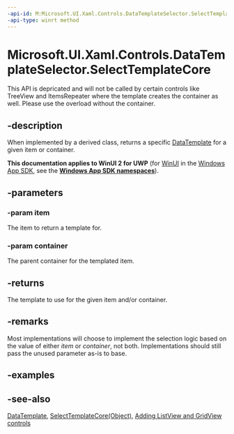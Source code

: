 ```yaml
---
-api-id: M:Microsoft.UI.Xaml.Controls.DataTemplateSelector.SelectTemplateCore(System.Object,Microsoft.UI.Xaml.DependencyObject)
-api-type: winrt method
---
```


<!-- Method syntax
virtual protected Windows.UI.Xaml.DataTemplate SelectTemplateCore(System.Object item, Windows.UI.Xaml.DependencyObject container)
-->

# Microsoft.UI.Xaml.Controls.DataTemplateSelector.SelectTemplateCore
This API is depricated and will not be called by certain controls like TreeView and ItemsRepeater where the template creates the container as well. Please use the overload without the container.

## -description
When implemented by a derived class, returns a specific [DataTemplate](../microsoft.ui.xaml/datatemplate.md) for a given item or container.

**This documentation applies to WinUI 2 for UWP** (for [WinUI](/windows/apps/winui/winui3/) in the [Windows App SDK](/windows/apps/windows-app-sdk/), see the **[Windows App SDK namespaces](/windows/windows-app-sdk/api/winrt/)**).

## -parameters
### -param item
The item to return a template for.

### -param container
The parent container for the templated item.

## -returns
The template to use for the given item and/or container.

## -remarks
Most implementations will choose to implement the selection logic based on the value of either *item* or *container*, not both. Implementations should still pass the unused parameter as-is to base.

## -examples

## -see-also
[DataTemplate](../microsoft.ui.xaml/datatemplate.md), [SelectTemplateCore(Object)](datatemplateselector_selecttemplatecore_402628248.md), [Adding ListView and GridView controls](/previous-versions/windows/apps/hh780618(v=win.10))
